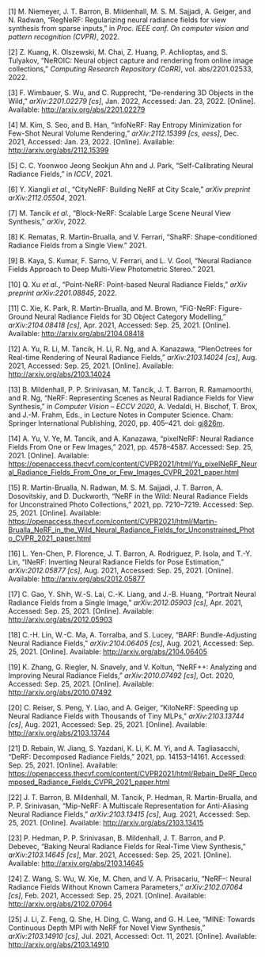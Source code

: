 <span class="csl-left-margin">\[1\] </span><span
class="csl-right-inline">M. Niemeyer, J. T. Barron, B. Mildenhall, M. S.
M. Sajjadi, A. Geiger, and N. Radwan, “RegNeRF: Regularizing neural
radiance fields for view synthesis from sparse inputs,” in *Proc. IEEE
conf. On computer vision and pattern recognition (CVPR)*, 2022.</span>

<span class="csl-left-margin">\[2\] </span><span
class="csl-right-inline">Z. Kuang, K. Olszewski, M. Chai, Z. Huang, P.
Achlioptas, and S. Tulyakov, “NeROIC: Neural object capture and
rendering from online image collections,” *Computing Research Repository
(CoRR)*, vol. abs/2201.02533, 2022.</span>

<span class="csl-left-margin">\[3\] </span><span
class="csl-right-inline">F. Wimbauer, S. Wu, and C. Rupprecht,
“De-rendering 3D Objects in the Wild,” *arXiv:2201.02279 \[cs\]*, Jan.
2022, Accessed: Jan. 23, 2022. \[Online\]. Available:
<http://arxiv.org/abs/2201.02279></span>

<span class="csl-left-margin">\[4\] </span><span
class="csl-right-inline">M. Kim, S. Seo, and B. Han, “InfoNeRF: Ray
Entropy Minimization for Few-Shot Neural Volume Rendering,”
*arXiv:2112.15399 \[cs, eess\]*, Dec. 2021, Accessed: Jan. 23, 2022.
\[Online\]. Available: <http://arxiv.org/abs/2112.15399></span>

<span class="csl-left-margin">\[5\] </span><span
class="csl-right-inline">C. C. Yoonwoo Jeong Seokjun Ahn and J. Park,
“Self-Calibrating Neural Radiance Fields,” in *ICCV*, 2021.</span>

<span class="csl-left-margin">\[6\] </span><span
class="csl-right-inline">Y. Xiangli *et al.*, “CityNeRF: Building NeRF
at City Scale,” *arXiv preprint arXiv:2112.05504*, 2021.</span>

<span class="csl-left-margin">\[7\] </span><span
class="csl-right-inline">M. Tancik *et al.*, “Block-NeRF: Scalable Large
Scene Neural View Synthesis,” *arXiv*, 2022.</span>

<span class="csl-left-margin">\[8\] </span><span
class="csl-right-inline">K. Rematas, R. Martin-Brualla, and V. Ferrari,
“ShaRF: Shape-conditioned Radiance Fields from a Single View.”
2021.</span>

<span class="csl-left-margin">\[9\] </span><span
class="csl-right-inline">B. Kaya, S. Kumar, F. Sarno, V. Ferrari, and L.
V. Gool, “Neural Radiance Fields Approach to Deep Multi-View Photometric
Stereo.” 2021.</span>

<span class="csl-left-margin">\[10\] </span><span
class="csl-right-inline">Q. Xu *et al.*, “Point-NeRF: Point-based Neural
Radiance Fields,” *arXiv preprint arXiv:2201.08845*, 2022.</span>

<span class="csl-left-margin">\[11\] </span><span
class="csl-right-inline">C. Xie, K. Park, R. Martin-Brualla, and M.
Brown, “FiG-NeRF: Figure-Ground Neural Radiance Fields for 3D Object
Category Modelling,” *arXiv:2104.08418 \[cs\]*, Apr. 2021, Accessed:
Sep. 25, 2021. \[Online\]. Available:
<http://arxiv.org/abs/2104.08418></span>

<span class="csl-left-margin">\[12\] </span><span
class="csl-right-inline">A. Yu, R. Li, M. Tancik, H. Li, R. Ng, and A.
Kanazawa, “PlenOctrees for Real-time Rendering of Neural Radiance
Fields,” *arXiv:2103.14024 \[cs\]*, Aug. 2021, Accessed: Sep. 25, 2021.
\[Online\]. Available: <http://arxiv.org/abs/2103.14024></span>

<span class="csl-left-margin">\[13\] </span><span
class="csl-right-inline">B. Mildenhall, P. P. Srinivasan, M. Tancik, J.
T. Barron, R. Ramamoorthi, and R. Ng, “NeRF: Representing Scenes as
Neural Radiance Fields for View Synthesis,” in *Computer Vision – ECCV
2020*, A. Vedaldi, H. Bischof, T. Brox, and J.-M. Frahm, Eds., in
Lecture Notes in Computer Science. Cham: Springer International
Publishing, 2020, pp. 405–421. doi:
[gj826m](https://doi.org/gj826m).</span>

<span class="csl-left-margin">\[14\] </span><span
class="csl-right-inline">A. Yu, V. Ye, M. Tancik, and A. Kanazawa,
“<span class="nocase">pixelNeRF</span>: Neural Radiance Fields From One
or Few Images,” 2021, pp. 4578–4587. Accessed: Sep. 25, 2021.
\[Online\]. Available:
<https://openaccess.thecvf.com/content/CVPR2021/html/Yu_pixelNeRF_Neural_Radiance_Fields_From_One_or_Few_Images_CVPR_2021_paper.html></span>

<span class="csl-left-margin">\[15\] </span><span
class="csl-right-inline">R. Martin-Brualla, N. Radwan, M. S. M. Sajjadi,
J. T. Barron, A. Dosovitskiy, and D. Duckworth, “NeRF in the Wild:
Neural Radiance Fields for Unconstrained Photo Collections,” 2021, pp.
7210–7219. Accessed: Sep. 25, 2021. \[Online\]. Available:
<https://openaccess.thecvf.com/content/CVPR2021/html/Martin-Brualla_NeRF_in_the_Wild_Neural_Radiance_Fields_for_Unconstrained_Photo_CVPR_2021_paper.html></span>

<span class="csl-left-margin">\[16\] </span><span
class="csl-right-inline">L. Yen-Chen, P. Florence, J. T. Barron, A.
Rodriguez, P. Isola, and T.-Y. Lin, “INeRF: Inverting Neural Radiance
Fields for Pose Estimation,” *arXiv:2012.05877 \[cs\]*, Aug. 2021,
Accessed: Sep. 25, 2021. \[Online\]. Available:
<http://arxiv.org/abs/2012.05877></span>

<span class="csl-left-margin">\[17\] </span><span
class="csl-right-inline">C. Gao, Y. Shih, W.-S. Lai, C.-K. Liang, and
J.-B. Huang, “Portrait Neural Radiance Fields from a Single Image,”
*arXiv:2012.05903 \[cs\]*, Apr. 2021, Accessed: Sep. 25, 2021.
\[Online\]. Available: <http://arxiv.org/abs/2012.05903></span>

<span class="csl-left-margin">\[18\] </span><span
class="csl-right-inline">C.-H. Lin, W.-C. Ma, A. Torralba, and S. Lucey,
“BARF: Bundle-Adjusting Neural Radiance Fields,” *arXiv:2104.06405
\[cs\]*, Aug. 2021, Accessed: Sep. 25, 2021. \[Online\]. Available:
<http://arxiv.org/abs/2104.06405></span>

<span class="csl-left-margin">\[19\] </span><span
class="csl-right-inline">K. Zhang, G. Riegler, N. Snavely, and V.
Koltun, “NeRF++: Analyzing and Improving Neural Radiance Fields,”
*arXiv:2010.07492 \[cs\]*, Oct. 2020, Accessed: Sep. 25, 2021.
\[Online\]. Available: <http://arxiv.org/abs/2010.07492></span>

<span class="csl-left-margin">\[20\] </span><span
class="csl-right-inline">C. Reiser, S. Peng, Y. Liao, and A. Geiger,
“KiloNeRF: Speeding up Neural Radiance Fields with Thousands of Tiny
MLPs,” *arXiv:2103.13744 \[cs\]*, Aug. 2021, Accessed: Sep. 25, 2021.
\[Online\]. Available: <http://arxiv.org/abs/2103.13744></span>

<span class="csl-left-margin">\[21\] </span><span
class="csl-right-inline">D. Rebain, W. Jiang, S. Yazdani, K. Li, K. M.
Yi, and A. Tagliasacchi, “DeRF: Decomposed Radiance Fields,” 2021, pp.
14153–14161. Accessed: Sep. 25, 2021. \[Online\]. Available:
<https://openaccess.thecvf.com/content/CVPR2021/html/Rebain_DeRF_Decomposed_Radiance_Fields_CVPR_2021_paper.html></span>

<span class="csl-left-margin">\[22\] </span><span
class="csl-right-inline">J. T. Barron, B. Mildenhall, M. Tancik, P.
Hedman, R. Martin-Brualla, and P. P. Srinivasan, “Mip-NeRF: A Multiscale
Representation for Anti-Aliasing Neural Radiance Fields,”
*arXiv:2103.13415 \[cs\]*, Aug. 2021, Accessed: Sep. 25, 2021.
\[Online\]. Available: <http://arxiv.org/abs/2103.13415></span>

<span class="csl-left-margin">\[23\] </span><span
class="csl-right-inline">P. Hedman, P. P. Srinivasan, B. Mildenhall, J.
T. Barron, and P. Debevec, “Baking Neural Radiance Fields for Real-Time
View Synthesis,” *arXiv:2103.14645 \[cs\]*, Mar. 2021, Accessed: Sep.
25, 2021. \[Online\]. Available:
<http://arxiv.org/abs/2103.14645></span>

<span class="csl-left-margin">\[24\] </span><span
class="csl-right-inline">Z. Wang, S. Wu, W. Xie, M. Chen, and V. A.
Prisacariu, “NeRF–: Neural Radiance Fields Without Known Camera
Parameters,” *arXiv:2102.07064 \[cs\]*, Feb. 2021, Accessed: Sep. 25,
2021. \[Online\]. Available: <http://arxiv.org/abs/2102.07064></span>

<span class="csl-left-margin">\[25\] </span><span
class="csl-right-inline">J. Li, Z. Feng, Q. She, H. Ding, C. Wang, and
G. H. Lee, “MINE: Towards Continuous Depth MPI with NeRF for Novel View
Synthesis,” *arXiv:2103.14910 \[cs\]*, Jul. 2021, Accessed: Oct. 11,
2021. \[Online\]. Available: <http://arxiv.org/abs/2103.14910></span>
